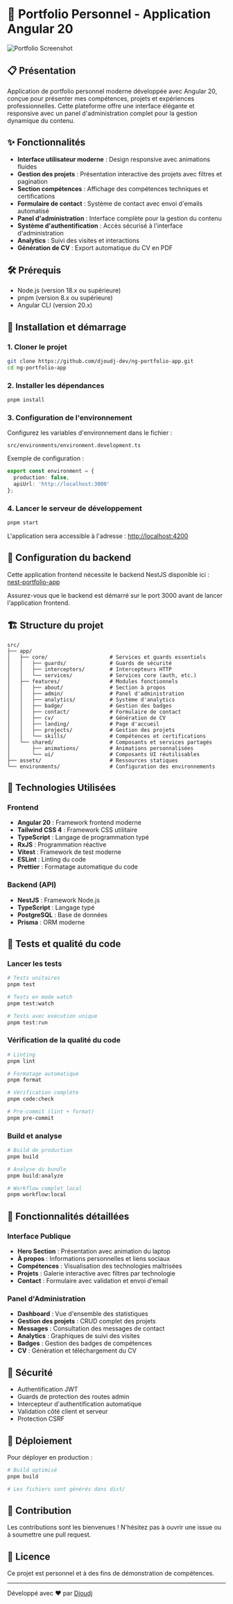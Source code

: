 # 🚀 Portfolio Personnel - Application Angular 20

![Portfolio Screenshot](public/images/portfolio.png)

## 📋 Présentation

Application de portfolio personnel moderne développée avec Angular 20, conçue pour présenter mes compétences, projets et expériences professionnelles. Cette plateforme offre une interface élégante et responsive avec un panel d'administration complet pour la gestion dynamique du contenu.

## ✨ Fonctionnalités

- **Interface utilisateur moderne** : Design responsive avec animations fluides
- **Gestion des projets** : Présentation interactive des projets avec filtres et pagination
- **Section compétences** : Affichage des compétences techniques et certifications
- **Formulaire de contact** : Système de contact avec envoi d'emails automatisé
- **Panel d'administration** : Interface complète pour la gestion du contenu
- **Système d'authentification** : Accès sécurisé à l'interface d'administration
- **Analytics** : Suivi des visites et interactions
- **Génération de CV** : Export automatique du CV en PDF

## 🛠️ Prérequis

- Node.js (version 18.x ou supérieure)
- pnpm (version 8.x ou supérieure)
- Angular CLI (version 20.x)

## 🚀 Installation et démarrage

### 1. Cloner le projet

```bash 
git clone https://github.com/djoudj-dev/ng-portfolio-app.git
cd ng-portfolio-app
```

### 2. Installer les dépendances

```bash
pnpm install
```

### 3. Configuration de l'environnement

Configurez les variables d'environnement dans le fichier :

```
src/environments/environment.development.ts
```

Exemple de configuration :

```typescript
export const environment = {
  production: false,
  apiUrl: 'http://localhost:3000'
};
```

### 4. Lancer le serveur de développement

```bash
pnpm start
```

L'application sera accessible à l'adresse : [http://localhost:4200](http://localhost:4200)

## 🔄 Configuration du backend

Cette application frontend nécessite le backend NestJS disponible ici : [nest-portfolio-app](https://github.com/djoudj-dev/nest-portfolio-app)

Assurez-vous que le backend est démarré sur le port 3000 avant de lancer l'application frontend.

## 🏗️ Structure du projet

```
src/
├── app/
│   ├── core/                    # Services et guards essentiels
│   │   ├── guards/              # Guards de sécurité
│   │   ├── interceptors/        # Intercepteurs HTTP
│   │   └── services/            # Services core (auth, etc.)
│   ├── features/                # Modules fonctionnels
│   │   ├── about/               # Section à propos
│   │   ├── admin/               # Panel d'administration
│   │   ├── analytics/           # Système d'analytics
│   │   ├── badge/               # Gestion des badges
│   │   ├── contact/             # Formulaire de contact
│   │   ├── cv/                  # Génération de CV
│   │   ├── landing/             # Page d'accueil
│   │   ├── projects/            # Gestion des projets
│   │   └── skills/              # Compétences et certifications
│   └── shared/                  # Composants et services partagés
│       ├── animations/          # Animations personnalisées
│       └── ui/                  # Composants UI réutilisables
├── assets/                      # Ressources statiques
└── environments/                # Configuration des environnements
```

## 🎯 Technologies Utilisées

### Frontend
- **Angular 20** : Framework frontend moderne
- **Tailwind CSS 4** : Framework CSS utilitaire
- **TypeScript** : Langage de programmation typé
- **RxJS** : Programmation réactive
- **Vitest** : Framework de test moderne
- **ESLint** : Linting du code
- **Prettier** : Formatage automatique du code

### Backend (API)
- **NestJS** : Framework Node.js
- **TypeScript** : Langage typé
- **PostgreSQL** : Base de données
- **Prisma** : ORM moderne

## 🧪 Tests et qualité du code

### Lancer les tests

```bash
# Tests unitaires
pnpm test

# Tests en mode watch
pnpm test:watch

# Tests avec exécution unique
pnpm test:run
```

### Vérification de la qualité du code

```bash
# Linting
pnpm lint

# Formatage automatique
pnpm format

# Vérification complète
pnpm code:check

# Pre-commit (lint + format)
pnpm pre-commit
```

### Build et analyse

```bash
# Build de production
pnpm build

# Analyse du bundle
pnpm build:analyze

# Workflow complet local
pnpm workflow:local
```

## 📱 Fonctionnalités détaillées

### Interface Publique
- **Hero Section** : Présentation avec animation du laptop
- **À propos** : Informations personnelles et liens sociaux
- **Compétences** : Visualisation des technologies maîtrisées
- **Projets** : Galerie interactive avec filtres par technologie
- **Contact** : Formulaire avec validation et envoi d'email

### Panel d'Administration
- **Dashboard** : Vue d'ensemble des statistiques
- **Gestion des projets** : CRUD complet des projets
- **Messages** : Consultation des messages de contact
- **Analytics** : Graphiques de suivi des visites
- **Badges** : Gestion des badges de compétences
- **CV** : Génération et téléchargement du CV

## 🔐 Sécurité

- Authentification JWT
- Guards de protection des routes admin
- Intercepteur d'authentification automatique
- Validation côté client et serveur
- Protection CSRF

## 🚀 Déploiement

Pour déployer en production :

```bash
# Build optimisé
pnpm build

# Les fichiers sont générés dans dist/
```

## 🤝 Contribution

Les contributions sont les bienvenues ! N'hésitez pas à ouvrir une issue ou à soumettre une pull request.

## 📝 Licence

Ce projet est personnel et à des fins de démonstration de compétences.

---

Développé avec ❤️ par [Djoudj](https://github.com/djoudj-dev)
